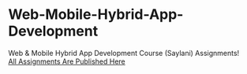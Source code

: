 # Web-Mobile-Hybrid-App-Development
Web &amp; Mobile Hybrid App Development Course (Saylani) Assignments!
<br />[All Assignments Are Published Here](https://bhagiasheri.github.io/Web-Mobile-Hybrid-App-Development/)
